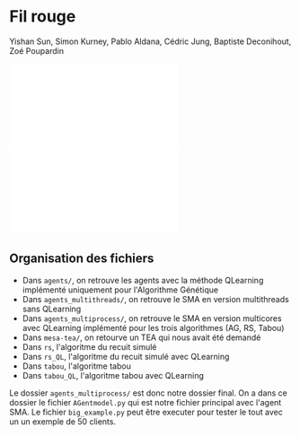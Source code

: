 # Fil rouge

Yishan Sun, Simon Kurney, Pablo Aldana, Cédric Jung, Baptiste Deconihout, Zoé Poupardin

![Compte Rendu](CR.pdf)
![Présentation](Présentation.pdf)

## Organisation des fichiers

- Dans `agents/`, on retrouve les agents avec la méthode QLearning implémenté uniquement pour l'Algorithme Génétique
- Dans `agents_multithreads/`, on retrouve le SMA en version multithreads sans QLearning
- Dans `agents_multiprocess/`, on retrouve le SMA en version multicores avec QLearning implémenté pour les trois algorithmes (AG, RS, Tabou)
- Dans `mesa-tea/`, on retourve un TEA qui nous avait été demandé
- Dans `rs`, l'algoritme du recuit simulé
- Dans `rs_QL`, l'algoritme du recuit simulé avec QLearning
- Dans `tabou`, l'algoritme tabou
- Dans `tabou_QL`, l'algoritme tabou avec QLearning



Le dossier `agents_multiprocess/` est donc notre dossier final. 
On a dans ce dossier le fichier `AGentmodel.py` qui est notre fichier principal avec l'agent SMA.
Le fichier `big_example.py` peut être executer pour tester le tout avec un un exemple de 50 clients.